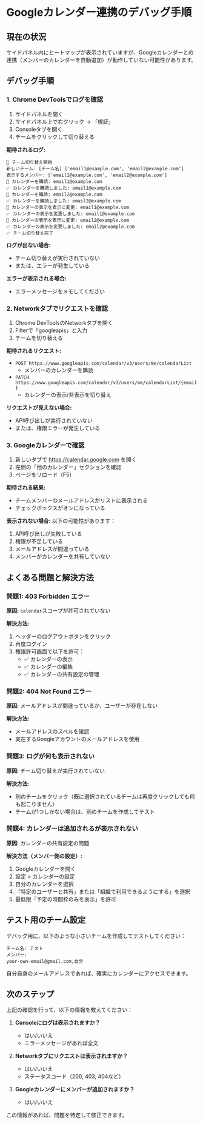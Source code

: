 # Googleカレンダー連携のデバッグ手順

## 現在の状況

サイドパネル内にヒートマップが表示されていますが、Googleカレンダーとの連携（メンバーのカレンダーを自動追加）が動作していない可能性があります。

## デバッグ手順

### 1. Chrome DevToolsでログを確認

1. サイドパネルを開く
2. サイドパネル上で右クリック → 「検証」
3. Consoleタブを開く
4. チームをクリックして切り替える

**期待されるログ:**
```
🔄 チーム切り替え開始
新しいチーム: [チーム名] ['email1@example.com', 'email2@example.com']
表示するメンバー: ['email1@example.com', 'email2@example.com']
📅 カレンダーを購読: email1@example.com
✅ カレンダーを購読しました: email1@example.com
📅 カレンダーを購読: email2@example.com
✅ カレンダーを購読しました: email2@example.com
🔄 カレンダーの表示を表示に変更: email1@example.com
✅ カレンダーの表示を変更しました: email1@example.com
🔄 カレンダーの表示を表示に変更: email2@example.com
✅ カレンダーの表示を変更しました: email2@example.com
✅ チーム切り替え完了
```

**ログが出ない場合:**
- チーム切り替えが実行されていない
- または、エラーが発生している

**エラーが表示される場合:**
- エラーメッセージをメモしてください

### 2. Networkタブでリクエストを確認

1. Chrome DevToolsのNetworkタブを開く
2. Filterで「googleapis」と入力
3. チームを切り替える

**期待されるリクエスト:**
- `POST https://www.googleapis.com/calendar/v3/users/me/calendarList`
  - メンバーのカレンダーを購読
- `PATCH https://www.googleapis.com/calendar/v3/users/me/calendarList/{email}`
  - カレンダーの表示/非表示を切り替え

**リクエストが見えない場合:**
- API呼び出しが実行されていない
- または、権限エラーが発生している

### 3. Googleカレンダーで確認

1. 新しいタブで https://calendar.google.com を開く
2. 左側の「他のカレンダー」セクションを確認
3. ページをリロード（F5）

**期待される結果:**
- チームメンバーのメールアドレスがリストに表示される
- チェックボックスがオンになっている

**表示されない場合:**
以下の可能性があります：
1. API呼び出しが失敗している
2. 権限が不足している
3. メールアドレスが間違っている
4. メンバーがカレンダーを共有していない

## よくある問題と解決方法

### 問題1: 403 Forbidden エラー

**原因:** `calendar`スコープが許可されていない

**解決方法:**
1. ヘッダーのログアウトボタンをクリック
2. 再度ログイン
3. 権限許可画面で以下を許可：
   - ✅ カレンダーの表示
   - ✅ カレンダーの編集
   - ✅ カレンダーの共有設定の管理

### 問題2: 404 Not Found エラー

**原因:** メールアドレスが間違っているか、ユーザーが存在しない

**解決方法:**
- メールアドレスのスペルを確認
- 実在するGoogleアカウントのメールアドレスを使用

### 問題3: ログが何も表示されない

**原因:** チーム切り替えが実行されていない

**解決方法:**
- 別のチームをクリック（既に選択されているチームは再度クリックしても何も起こりません）
- チームが1つしかない場合は、別のチームを作成してテスト

### 問題4: カレンダーは追加されるが表示されない

**原因:** カレンダーの共有設定の問題

**解決方法（メンバー側の設定）:**
1. Googleカレンダーを開く
2. 設定 > カレンダーの設定
3. 自分のカレンダーを選択
4. 「特定のユーザーと共有」または「組織で利用できるようにする」を選択
5. 最低限「予定の時間枠のみを表示」を許可

## テスト用のチーム設定

デバッグ用に、以下のような小さいチームを作成してテストしてください：

```
チーム名: テスト
メンバー:
your-own-email@gmail.com,自分
```

自分自身のメールアドレスであれば、確実にカレンダーにアクセスできます。

## 次のステップ

上記の確認を行って、以下の情報を教えてください：

1. **Consoleにログは表示されますか？**
   - はい/いいえ
   - エラーメッセージがあれば全文

2. **Networkタブにリクエストは表示されますか？**
   - はい/いいえ
   - ステータスコード（200, 403, 404など）

3. **Googleカレンダーにメンバーが追加されますか？**
   - はい/いいえ

この情報があれば、問題を特定して修正できます。

